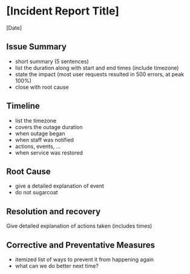 <!--
Sample report: https://developers.googleblog.com/2013/05/google-api-infrastructure-outage_3.html

Video walk through: https://sysadmincasts.com/episodes/20-how-to-write-an-incident-report-postmortem

TODO: Auto-generation from template.
 -->
# [Incident Report Title]
[Date]


## Issue Summary

* short summary (5 sentences)
* list the duration along with start and end times (include timezone)
* state the impact (most user requests resulted in 500 errors, at peak 100%)
* close with root cause



## Timeline

* list the timezone
* covers the outage duration
* when outage began
* when staff was notified
* actions, events, …
* when service was restored



## Root Cause

* give a detailed explanation of event
* do not sugarcoat



## Resolution and recovery

Give detailed explanation of actions taken (includes times)



## Corrective and Preventative Measures

* itemized list of ways to prevent it from happening again
* what can we do better next time?
